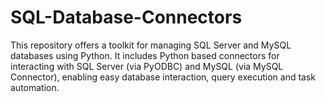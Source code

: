 # SQL-Database-Connectors

This repository offers a toolkit for managing SQL Server and MySQL databases using Python. It includes Python based connectors for interacting with SQL Server (via PyODBC) and MySQL (via MySQL Connector), enabling easy database interaction, query execution and task automation.
